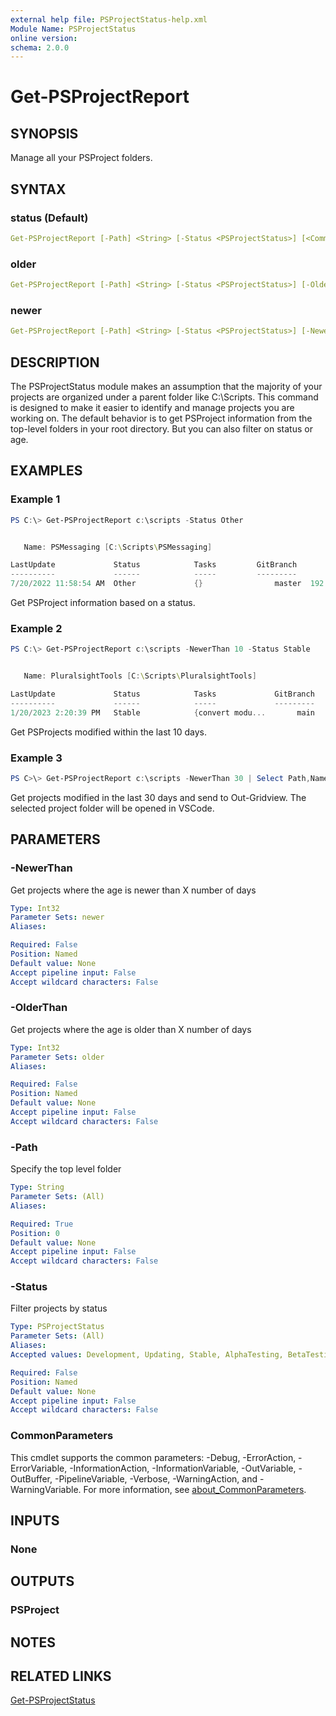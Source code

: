 ```yaml
---
external help file: PSProjectStatus-help.xml
Module Name: PSProjectStatus
online version:
schema: 2.0.0
---
```


# Get-PSProjectReport

## SYNOPSIS

Manage all your PSProject folders.

## SYNTAX

### status (Default)

```yaml
Get-PSProjectReport [-Path] <String> [-Status <PSProjectStatus>] [<CommonParameters>]
```

### older

```yaml
Get-PSProjectReport [-Path] <String> [-Status <PSProjectStatus>] [-OlderThan <Int32>] [<CommonParameters>]
```

### newer

```yaml
Get-PSProjectReport [-Path] <String> [-Status <PSProjectStatus>] [-NewerThan <Int32>] [<CommonParameters>]
```

## DESCRIPTION

The PSProjectStatus module makes an assumption that the majority of your projects are organized under a parent folder like C:\Scripts. This command is designed to make it easier to identify and manage projects you are working on. The default behavior is to get PSProject information from the top-level folders in your root directory. But you can also filter on status or age.

## EXAMPLES

### Example 1

```powershell
PS C:\> Get-PSProjectReport c:\scripts -Status Other


   Name: PSMessaging [C:\Scripts\PSMessaging]

LastUpdate             Status            Tasks         GitBranch        Age
----------             ------            -----         ---------        ---
7/20/2022 11:58:54 AM  Other             {}                master  192.02:11
```

Get PSProject information based on a status.

### Example 2

```powershell
PS C:\> Get-PSProjectReport c:\scripts -NewerThan 10 -Status Stable


   Name: PluralsightTools [C:\Scripts\PluralsightTools]

LastUpdate             Status            Tasks             GitBranch        Age
----------             ------            -----             ---------        ---
1/20/2023 2:20:39 PM   Stable            {convert modu...       main   07.23:51
```

Get PSProjects modified within the last 10 days.

### Example 3

```powershell
PS C>\> Get-PSProjectReport c:\scripts -NewerThan 30 | Select Path,Name,Status,LastUpdate | Out-GridView -Title "Select a project" -OutputMode Single | foreach-object { code $_.path }
```

Get projects modified in the last 30 days and send to Out-Gridview. The selected project folder will be opened in VSCode.

## PARAMETERS

### -NewerThan

Get projects where the age is newer than X number of days

```yaml
Type: Int32
Parameter Sets: newer
Aliases:

Required: False
Position: Named
Default value: None
Accept pipeline input: False
Accept wildcard characters: False
```

### -OlderThan

Get projects where the age is older than X number of days

```yaml
Type: Int32
Parameter Sets: older
Aliases:

Required: False
Position: Named
Default value: None
Accept pipeline input: False
Accept wildcard characters: False
```

### -Path

Specify the top level folder

```yaml
Type: String
Parameter Sets: (All)
Aliases:

Required: True
Position: 0
Default value: None
Accept pipeline input: False
Accept wildcard characters: False
```

### -Status

Filter projects by status

```yaml
Type: PSProjectStatus
Parameter Sets: (All)
Aliases:
Accepted values: Development, Updating, Stable, AlphaTesting, BetaTesting, ReleaseCandidate, Patching, UnitTesting, AcceptanceTesting, Other, Archive

Required: False
Position: Named
Default value: None
Accept pipeline input: False
Accept wildcard characters: False
```

### CommonParameters

This cmdlet supports the common parameters: -Debug, -ErrorAction, -ErrorVariable, -InformationAction, -InformationVariable, -OutVariable, -OutBuffer, -PipelineVariable, -Verbose, -WarningAction, and -WarningVariable. For more information, see [about_CommonParameters](http://go.microsoft.com/fwlink/?LinkID=113216).

## INPUTS

### None

## OUTPUTS

### PSProject

## NOTES

## RELATED LINKS

[Get-PSProjectStatus](Get-PSProjectStatus.md)
